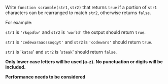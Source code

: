 Write `function scramble(str1,str2)` that returns `true` if a portion of `str1` characters can be rearranged to match `str2`, otherwise returns `false`.

For example:

`str1` is `'rkqodlw'` and `str2` is `'world'` the output should return `true`.

`str1` is `'cedewaraaossoqqyt'` and `str2` is `'codewars'` should return `true`.

`str1` is '`katas`' and `str2` is '`steak`' should return `false`.

**Only lower case letters will be used (a-z). No punctuation or digits will be included.**

**Performance needs to be considered**